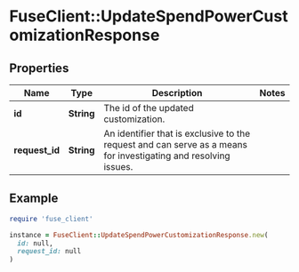 # FuseClient::UpdateSpendPowerCustomizationResponse

## Properties

| Name | Type | Description | Notes |
| ---- | ---- | ----------- | ----- |
| **id** | **String** | The id of the updated customization. |  |
| **request_id** | **String** | An identifier that is exclusive to the request and can serve as a means for investigating and resolving issues. |  |

## Example

```ruby
require 'fuse_client'

instance = FuseClient::UpdateSpendPowerCustomizationResponse.new(
  id: null,
  request_id: null
)
```


